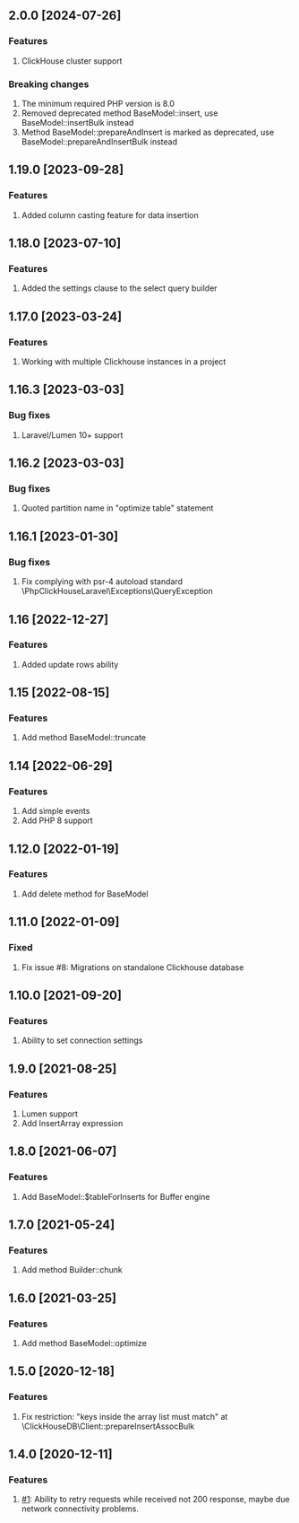 ## 2.0.0 [2024-07-26]

### Features
1. ClickHouse cluster support

### Breaking changes
1. The minimum required PHP version is 8.0
2. Removed deprecated method BaseModel::insert, use BaseModel::insertBulk instead
3. Method BaseModel::prepareAndInsert is marked as deprecated, use BaseModel::prepareAndInsertBulk instead

## 1.19.0 [2023-09-28]

### Features
1. Added column casting feature for data insertion

## 1.18.0 [2023-07-10]

### Features
1. Added the settings clause to the select query builder

## 1.17.0 [2023-03-24]

### Features
1. Working with multiple Clickhouse instances in a project

## 1.16.3 [2023-03-03]

### Bug fixes
1. Laravel/Lumen 10+ support

## 1.16.2 [2023-03-03]

### Bug fixes
1. Quoted partition name in "optimize table" statement

## 1.16.1 [2023-01-30]

### Bug fixes
1. Fix complying with psr-4 autoload standard \PhpClickHouseLaravel\Exceptions\QueryException

## 1.16 [2022-12-27]

### Features
1. Added update rows ability

## 1.15 [2022-08-15]

### Features
1. Add method BaseModel::truncate

## 1.14 [2022-06-29]

### Features
1. Add simple events
1. Add PHP 8 support

## 1.12.0 [2022-01-19]

### Features
1. Add delete method for BaseModel

## 1.11.0 [2022-01-09]

### Fixed
1. Fix issue #8: Migrations on standalone Clickhouse database

## 1.10.0 [2021-09-20]

### Features
1. Ability to set connection settings

## 1.9.0 [2021-08-25]

### Features
1. Lumen support
1. Add InsertArray expression

## 1.8.0 [2021-06-07]

### Features
1. Add BaseModel::$tableForInserts for Buffer engine

## 1.7.0 [2021-05-24]

### Features
1. Add method Builder::chunk

## 1.6.0 [2021-03-25]

### Features
1. Add method BaseModel::optimize

## 1.5.0 [2020-12-18]

### Features
1. Fix restriction: "keys inside the array list must match" at \ClickHouseDB\Client::prepareInsertAssocBulk

## 1.4.0 [2020-12-11]

### Features
1. [#1](https://github.com/glushkovds/phpclickhouse-laravel/pull/1):  Ability to retry requests while received not 200 response, maybe due network connectivity problems.
